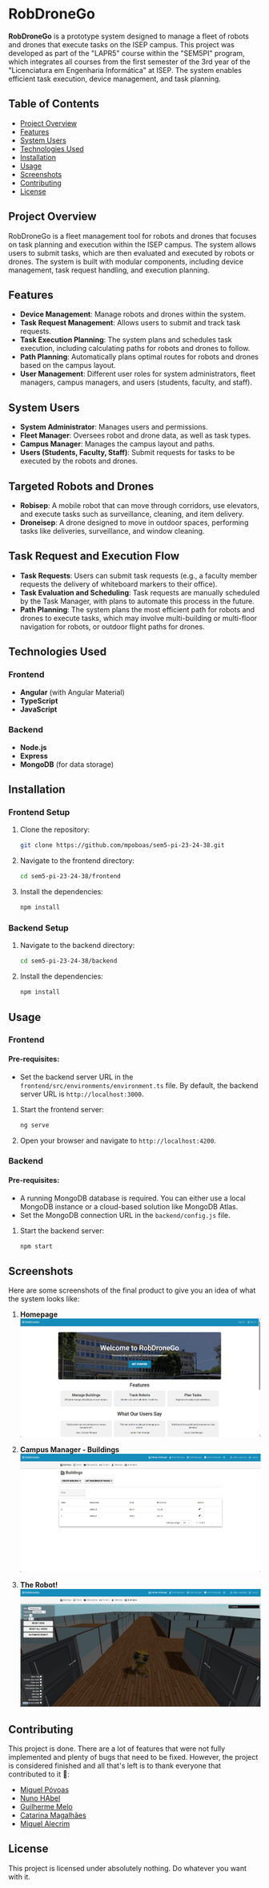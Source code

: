 # RobDroneGo

**RobDroneGo** is a prototype system designed to manage a fleet of robots and drones that execute tasks on the ISEP campus. This project was developed as part of the "LAPR5" course within the "SEM5PI" program, which integrates all courses from the first semester of the 3rd year of the "Licenciatura em Engenharia Informática" at ISEP. The system enables efficient task execution, device management, and task planning.

## Table of Contents

- [Project Overview](#project-overview)
- [Features](#features)
- [System Users](#system-users)
- [Technologies Used](#technologies-used)
- [Installation](#installation)
- [Usage](#usage)
- [Screenshots](#screenshots)
- [Contributing](#contributing)
- [License](#license)

## Project Overview

RobDroneGo is a fleet management tool for robots and drones that focuses on task planning and execution within the ISEP campus. The system allows users to submit tasks, which are then evaluated and executed by robots or drones. The system is built with modular components, including device management, task request handling, and execution planning.

## Features

- **Device Management**: Manage robots and drones within the system.
- **Task Request Management**: Allows users to submit and track task requests.
- **Task Execution Planning**: The system plans and schedules task execution, including calculating paths for robots and drones to follow.
- **Path Planning**: Automatically plans optimal routes for robots and drones based on the campus layout.
- **User Management**: Different user roles for system administrators, fleet managers, campus managers, and users (students, faculty, and staff).

## System Users

- **System Administrator**: Manages users and permissions.
- **Fleet Manager**: Oversees robot and drone data, as well as task types.
- **Campus Manager**: Manages the campus layout and paths.
- **Users (Students, Faculty, Staff)**: Submit requests for tasks to be executed by the robots and drones.

## Targeted Robots and Drones

- **Robisep**: A mobile robot that can move through corridors, use elevators, and execute tasks such as surveillance, cleaning, and item delivery.
- **Droneisep**: A drone designed to move in outdoor spaces, performing tasks like deliveries, surveillance, and window cleaning.

## Task Request and Execution Flow

- **Task Requests**: Users can submit task requests (e.g., a faculty member requests the delivery of whiteboard markers to their office).
- **Task Evaluation and Scheduling**: Task requests are manually scheduled by the Task Manager, with plans to automate this process in the future.
- **Path Planning**: The system plans the most efficient path for robots and drones to execute tasks, which may involve multi-building or multi-floor navigation for robots, or outdoor flight paths for drones.

## Technologies Used

### Frontend
- **Angular** (with Angular Material)
- **TypeScript**
- **JavaScript**

### Backend
- **Node.js**
- **Express**
- **MongoDB** (for data storage)

## Installation

### Frontend Setup
1. Clone the repository:
    ```bash
    git clone https://github.com/mpoboas/sem5-pi-23-24-38.git
    ```
2. Navigate to the frontend directory:
    ```bash
    cd sem5-pi-23-24-38/frontend
    ```
3. Install the dependencies:
    ```bash
    npm install
    ```

### Backend Setup
1. Navigate to the backend directory:
    ```bash
    cd sem5-pi-23-24-38/backend
    ```
2. Install the dependencies:
    ```bash
    npm install
    ```

## Usage

### Frontend

#### Pre-requisites:
- Set the backend server URL in the `frontend/src/environments/environment.ts` file. By default, the backend server URL is `http://localhost:3000`.

1. Start the frontend server:
    ```bash
    ng serve
    ```
2. Open your browser and navigate to `http://localhost:4200`.

### Backend

#### Pre-requisites:
- A running MongoDB database is required. You can either use a local MongoDB instance or a cloud-based solution like MongoDB Atlas.
- Set the MongoDB connection URL in the `backend/config.js` file.

1. Start the backend server:
    ```bash
    npm start
    ```

## Screenshots

Here are some screenshots of the final product to give you an idea of what the system looks like:

1. **Homepage**
   ![Homepage Screenshot](frontend/src/assets/img/screenshots/homepage.png)

2. **Campus Manager - Buildings**
   ![Campus Manager - Buildings Screenshot](frontend/src/assets/img/screenshots/buildings.png)

3. **The Robot!**
   ![The Robot! Screenshot](frontend/src/assets/img/screenshots/robot.png)


## Contributing

This project is done. There are a lot of features that were not fully implemented and plenty of bugs that need to be fixed. However, the project is considered finished and all that's left is to thank everyone that contributed to it 🩵:
- [Miguel Póvoas](https://github.com/mpoboas)
- [Nuno HAbel](https://github.com/NunoHAbell)
- [Guilherme Melo](https://github.com/GuilhermeMelo1211008)
- [Catarina Magalhães](https://github.com/catarinambm)
- [Miguel Alecrim](https://github.com/MiguelAlecrim)

## License

This project is licensed under absolutely nothing. Do whatever you want with it.

